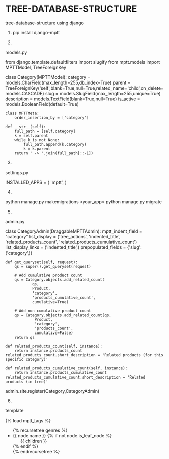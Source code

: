 # TREE-DATABASE-STRUCTURE
tree-database-structure using django 

1. pip install django-mptt

2.
models.py

from django.template.defaultfilters import slugify
from mptt.models import MPTTModel, TreeForeignKey

class Category(MPTTModel):
    category        =   models.CharField(max_length=255,db_index=True)
    parent          =   TreeForeignKey('self',blank=True,null=True,related_name='child',on_delete=models.CASCADE)
    slug            =   models.SlugField(max_length=255,unique=True)
    description     =   models.TextField(blank=True,null=True)
    is_active       =   models.BooleanField(default=True)

    class MPTTMeta:
        order_insertion_by = ['category']
        
    def __str__(self):                           
        full_path = [self.category]            
        k = self.parent
        while k is not None:
            full_path.append(k.category)
            k = k.parent
        return ' -> '.join(full_path[::-1])

     
 
3. 
settings.py
 
 INSTALLED_APPS = (
    'mptt',
    )



4.
python manage.py makemigrations <your_app>
python manage.py migrate



5.
admin.py


class CategoryAdmin(DraggableMPTTAdmin):
    mptt_indent_field = "category"
    list_display = ('tree_actions', 'indented_title',
                    'related_products_count', 'related_products_cumulative_count')
    list_display_links = ('indented_title',)
    prepopulated_fields = {'slug': ('category',)}
    
    def get_queryset(self, request):
        qs = super().get_queryset(request)

        # Add cumulative product count
        qs = Category.objects.add_related_count(
                qs,
                Product,
                'category',
                'products_cumulative_count',
                cumulative=True)

        # Add non cumulative product count
        qs = Category.objects.add_related_count(qs,
                 Product,
                 'category',
                 'products_count',
                 cumulative=False)
        return qs

    def related_products_count(self, instance):
        return instance.products_count
    related_products_count.short_description = 'Related products (for this specific category)'

    def related_products_cumulative_count(self, instance):
        return instance.products_cumulative_count
    related_products_cumulative_count.short_description = 'Related products (in tree)'
    
admin.site.register(Category,CategoryAdmin)

6.
template

{% load mptt_tags %}
<ul>
    {% recursetree genres %}
        <li>
            {{ node.name }}
            {% if not node.is_leaf_node %}
                <ul class="children">
                    {{ children }}
                </ul>
            {% endif %}
        </li>
    {% endrecursetree %}
</ul>
